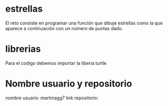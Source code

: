 # estrellas
El reto consiste en programar una función que dibuje estrellas como la que aparece a continuación con un número de puntas dado.

# librerias

Para el codigo debemos importar la liberia turtle

# Nombre usuario y repositorio

nombre usuario :martinagg7
link repositorio:
